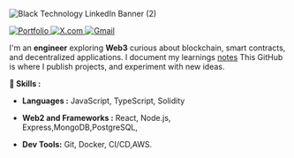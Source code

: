 ![Black Technology LinkedIn Banner (2)](https://github.com/user-attachments/assets/ed062107-17d9-4670-a0b2-23dc464af19c)


  <a href="https://saiphanindra.com">![Portfolio](https://img.shields.io/badge/Portfolio-2962FF?style=for-the-badge&logo=globe&logoColor=FFFFFF)
  <a href="https://saiphanindra.com/contacts">![X.com](https://img.shields.io/badge/X.com-111111?style=for-the-badge&logo=x&logoColor=FFFFFF)
 <a href="https://x.com/phani_hash">![Gmail](https://img.shields.io/badge/Gmail-EA4335?style=for-the-badge&logo=Gmail&logoColor=FFFFFF)</a>

I'm an **engineer** exploring **Web3** curious about blockchain, smart contracts, and decentralized applications. I document my learnings [notes](https://vercel.com/saiphanindra1010s-projects/w3portfolio/D5Gyz6WN43kR1CoNsvj9VUPwCvnd)
This GitHub is where I publish projects, and experiment with new ideas.  



**🔧 Skills :**  
- **Languages :** JavaScript, TypeScript, Solidity
- **Web2 and Frameworks :** React, Node.js, Express,MongoDB,PostgreSQL,<!-- **Web3:** -->

- **Dev Tools:** Git, Docker, CI/CD,AWS.  
<!--
**📌 Projects:**  
- **Ethereum Voting dApp** – A decentralized voting system built with Solidity & React  
- **NFT Minting Platform** – Smart contract + Web3 frontend to create and trade NFTs  
- **Gas Fee Optimizer** – A tool to estimate and optimize Ethereum transaction costs  
- **DeFi Yield Tracker** – A dashboard to track and compare DeFi protocol yields  

---

**🚀 What I'm Learning:**  
- Blockchain fundamentals & decentralization  
- Writing and deploying smart contracts with Solidity  
- Using Hardhat, Foundry, and ethers.js for Web3 development  
- Exploring Layer 2 scaling solutions like Optimistic & ZK Rollups  
- Building full-stack dApps with Web3 integrations  
 -->





